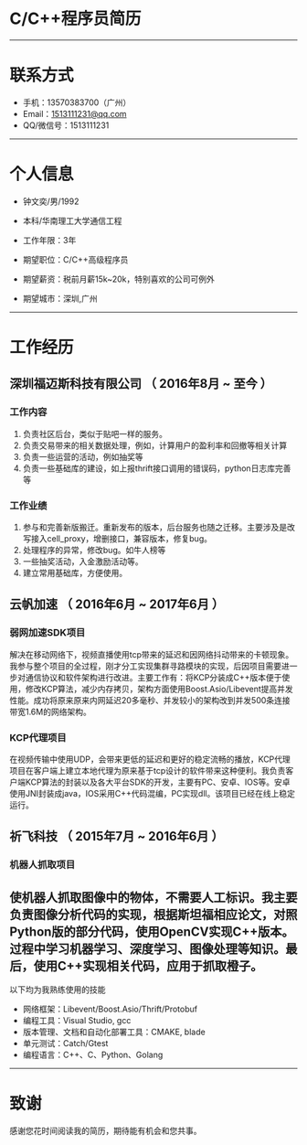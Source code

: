 # C/C++程序员简历

---


# 联系方式

- 手机：13570383700（广州）
- Email：1513111231@qq.com
- QQ/微信号：1513111231

---

# 个人信息

 - 钟文奕/男/1992
 - 本科/华南理工大学通信工程
 - 工作年限：3年

 - 期望职位：C/C++高级程序员
 - 期望薪资：税前月薪15k~20k，特别喜欢的公司可例外
 - 期望城市：深圳,广州

---

# 工作经历

## 深圳福迈斯科技有限公司 （ 2016年8月 ~ 至今 ）

### 工作内容
1. 负责社区后台，类似于贴吧一样的服务。
2. 负责交易带来的相关数据处理，例如，计算用户的盈利率和回撤等相关计算
3. 负责一些运营的活动，例如抽奖等 
4. 负责一些基础库的建设，如上报thrift接口调用的错误码，python日志库完善等

### 工作业绩
1. 参与和完善新版搬迁。重新发布的版本，后台服务也随之迁移。主要涉及是改写接入cell_proxy，增删接口，兼容版本，修复bug。
2. 处理程序的异常，修改bug。如牛人榜等
3. 一些抽奖活动，入金激励活动等。
4. 建立常用基础库，方便使用。

## 云帆加速 （ 2016年6月 ~ 2017年6月 ）

### 弱网加速SDK项目 
解决在移动网络下，视频直播使用tcp带来的延迟和因网络抖动带来的卡顿现象。我参与整个项目的全过程，刚才分工实现集群寻路模块的实现，后因项目需要进一步对通信协议和软件架构进行改进。主要工作有：将KCP分装成C++版本便于使用，修改KCP算法，减少内存拷贝，架构方面使用Boost.Asio/Libevent提高并发性能。成功将原来原来内网延迟20多毫秒、并发较小的架构改到并发500条连接带宽1.6M的网络架构。


### KCP代理项目 
在视频传输中使用UDP，会带来更低的延迟和更好的稳定流畅的播放，KCP代理项目在客户端上建立本地代理为原来基于tcp设计的软件带来这种便利。我负责客户端KCP算法的封装以及各大平台SDK的开发，主要有PC、安卓、IOS等。安卓使用JNI封装成java，IOS采用C++代码混编，PC实现dll。该项目已经在线上稳定运行。


 
## 祈飞科技 （ 2015年7月 ~ 2016年6月 ）

### 机器人抓取项目
使机器人抓取图像中的物体，不需要人工标识。我主要负责图像分析代码的实现，根据斯坦福相应论文，对照Python版的部分代码，使用OpenCV实现C++版本。过程中学习机器学习、深度学习、图像处理等知识。最后，使用C++实现相关代码，应用于抓取橙子。
---

以下均为我熟练使用的技能

- 网络框架：Libevent/Boost.Asio/Thrift/Protobuf
- 编程工具：Visual Studio, gcc
- 版本管理、文档和自动化部署工具：CMAKE, blade
- 单元测试：Catch/Gtest
- 编程语言：C++、C、Python、Golang





---

# 致谢
感谢您花时间阅读我的简历，期待能有机会和您共事。

